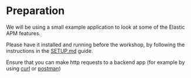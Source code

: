  # Preparation

We will be using a small example application to look at some of the Elastic APM features.

Please have it installed and running before the workshop, by following the instructions in the [SETUP.md](https://github.com/simitt/apm-movie-demo-app/blob/main/SETUP.md) guide. 

Ensure that you can make http requests to a backend app (for example by using [curl](https://github.com/curl/curl) or [postman](https://www.postman.com/))